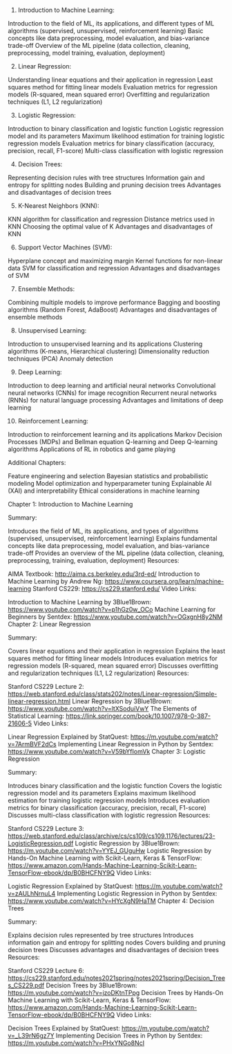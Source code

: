 1. Introduction to Machine Learning:

Introduction to the field of ML, its applications, and different types of ML algorithms (supervised, unsupervised, reinforcement learning)
Basic concepts like data preprocessing, model evaluation, and bias-variance trade-off
Overview of the ML pipeline (data collection, cleaning, preprocessing, model training, evaluation, deployment)

 2. Linear Regression:

Understanding linear equations and their application in regression
Least squares method for fitting linear models
Evaluation metrics for regression models (R-squared, mean squared error)
Overfitting and regularization techniques (L1, L2 regularization)

 3. Logistic Regression:

Introduction to binary classification and logistic function
Logistic regression model and its parameters
Maximum likelihood estimation for training logistic regression models
Evaluation metrics for binary classification (accuracy, precision, recall, F1-score)
Multi-class classification with logistic regression

 4. Decision Trees:

Representing decision rules with tree structures
Information gain and entropy for splitting nodes
Building and pruning decision trees
Advantages and disadvantages of decision trees

 5. K-Nearest Neighbors (KNN):

KNN algorithm for classification and regression
Distance metrics used in KNN
Choosing the optimal value of K
Advantages and disadvantages of KNN

 6. Support Vector Machines (SVM):

Hyperplane concept and maximizing margin
Kernel functions for non-linear data
SVM for classification and regression
Advantages and disadvantages of SVM

 7. Ensemble Methods:

Combining multiple models to improve performance
Bagging and boosting algorithms (Random Forest, AdaBoost)
Advantages and disadvantages of ensemble methods

 8. Unsupervised Learning:

Introduction to unsupervised learning and its applications
Clustering algorithms (K-means, Hierarchical clustering)
Dimensionality reduction techniques (PCA)
Anomaly detection

 9. Deep Learning:

Introduction to deep learning and artificial neural networks
Convolutional neural networks (CNNs) for image recognition
Recurrent neural networks (RNNs) for natural language processing
Advantages and limitations of deep learning

 10. Reinforcement Learning:

Introduction to reinforcement learning and its applications
Markov Decision Processes (MDPs) and Bellman equation
Q-learning and Deep Q-learning algorithms
Applications of RL in robotics and game playing

 Additional Chapters:

Feature engineering and selection
Bayesian statistics and probabilistic modeling
Model optimization and hyperparameter tuning
Explainable AI (XAI) and interpretability
Ethical considerations in machine learning







Chapter 1: Introduction to Machine Learning

Summary:

Introduces the field of ML, its applications, and types of algorithms (supervised, unsupervised, reinforcement learning)
Explains fundamental concepts like data preprocessing, model evaluation, and bias-variance trade-off
Provides an overview of the ML pipeline (data collection, cleaning, preprocessing, training, evaluation, deployment)
Resources:

AIMA Textbook: http://aima.cs.berkeley.edu/3rd-ed/
Introduction to Machine Learning by Andrew Ng: https://www.coursera.org/learn/machine-learning
Stanford CS229: https://cs229.stanford.edu/
Video Links:

Introduction to Machine Learning by 3Blue1Brown: https://www.youtube.com/watch?v=p1hGz0w_OCo
Machine Learning for Beginners by Sentdex: https://www.youtube.com/watch?v=OGxgnH8y2NM
Chapter 2: Linear Regression

Summary:

Covers linear equations and their application in regression
Explains the least squares method for fitting linear models
Introduces evaluation metrics for regression models (R-squared, mean squared error)
Discusses overfitting and regularization techniques (L1, L2 regularization)
Resources:

Stanford CS229 Lecture 2: https://web.stanford.edu/class/stats202/notes/Linear-regression/Simple-linear-regression.html
Linear Regression by 3Blue1Brown: https://www.youtube.com/watch?v=ltXSoduiVwY
The Elements of Statistical Learning: https://link.springer.com/book/10.1007/978-0-387-21606-5
Video Links:

Linear Regression Explained by StatQuest: https://m.youtube.com/watch?v=7ArmBVF2dCs
Implementing Linear Regression in Python by Sentdex: https://www.youtube.com/watch?v=V59bYfIomVk
Chapter 3: Logistic Regression

Summary:

Introduces binary classification and the logistic function
Covers the logistic regression model and its parameters
Explains maximum likelihood estimation for training logistic regression models
Introduces evaluation metrics for binary classification (accuracy, precision, recall, F1-score)
Discusses multi-class classification with logistic regression
Resources:

Stanford CS229 Lecture 3: https://web.stanford.edu/class/archive/cs/cs109/cs109.1176/lectures/23-LogisticRegression.pdf
Logistic Regression by 3Blue1Brown: https://m.youtube.com/watch?v=YYEJ_GUguHw
Logistic Regression by Hands-On Machine Learning with Scikit-Learn, Keras & TensorFlow: https://www.amazon.com/Hands-Machine-Learning-Scikit-Learn-TensorFlow-ebook/dp/B0BHCFNY9Q
Video Links:

Logistic Regression Explained by StatQuest: https://m.youtube.com/watch?v=zAULhNrnuL4
Implementing Logistic Regression in Python by Sentdex: https://www.youtube.com/watch?v=HYcXgN9HaTM
Chapter 4: Decision Trees

Summary:

Explains decision rules represented by tree structures
Introduces information gain and entropy for splitting nodes
Covers building and pruning decision trees
Discusses advantages and disadvantages of decision trees
Resources:

Stanford CS229 Lecture 6: https://cs229.stanford.edu/notes2021spring/notes2021spring/Decision_Trees_CS229.pdf
Decision Trees by 3Blue1Brown: https://m.youtube.com/watch?v=jzoDKtnTPpg
Decision Trees by Hands-On Machine Learning with Scikit-Learn, Keras & TensorFlow: https://www.amazon.com/Hands-Machine-Learning-Scikit-Learn-TensorFlow-ebook/dp/B0BHCFNY9Q
Video Links:

Decision Trees Explained by StatQuest: https://m.youtube.com/watch?v=_L39rN6gz7Y
Implementing Decision Trees in Python by Sentdex: https://m.youtube.com/watch?v=PHxYNGo8NcI